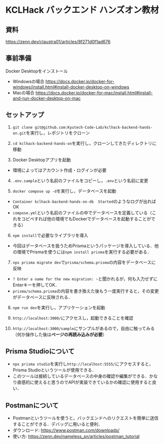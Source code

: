 # KCLHack バックエンド ハンズオン教材

## 資料

https://zenn.dev/claustra01/articles/8f271d0f1ad676

## 事前準備

Docker Desktopをインストール
- Windowsの場合 https://docs.docker.jp/docker-for-windows/install.html#install-docker-desktop-on-windows
- Macの場合 https://docs.docker.jp/docker-for-mac/install.html#install-and-run-docker-desktop-on-mac

## セットアップ

1. `git clone git@github.com:Kyutech-Code-Lab/kclhack-backend-hands-on.git`を実行し，レポジトリをクローン

2. `cd kclhack-backend-hands-on`を実行し，クローンしてきたディレクトリに移動

3. Docker Desktopアプリを起動
- 環境によってはアカウント作成・ログインが必要

4. `.env.sample`という名前のファイルをコピーし，`.env`という名前に変更

5. `docker compose up -d`を実行し，データベースを起動
- `Container kclhack-backend-hands-on-db  Started`のようなログが出ればOK
- `compose.yml`という名前のファイルの中でデータベースを定義している（これをコピペすれば他の環境でもDockerでデータベースを起動することができる）

6. `npm install`で必要なライブラリを導入
- 今回はデータベースを扱うためPrismaというパッケージを導入している．他の環境でPrismaを使うには`npm install prisma`を実行する必要がある．

7. `npx prisma migrate dev`で`prisma/schema.prisma`の内容をデータベースに反映
- `? Enter a name for the new migration: ›`と聞かれるが，何も入力せずにEnterキーを押してOK．
- `prisma/schema.prisma`の内容を書き換えた後もう一度実行すると，その変更がデータベースに反映される．

8. `npm run dev`を実行し，アプリケーションを起動

9. `http://localhost:3000/`にアクセスし，起動できることを確認

10. `http://localhost:3000/sample`にサンプルがあるので，自由に触ってみる（何か操作した後は**ページの再読み込みが必要**）

## Prisma Studioについて
- `npx prisma studio`を実行し`http://localhost:5555/`にアクセスすると，Prisma Studioというツールが使用できる．
- このツールは接続しているデータベースの中身の確認や編集ができる．かなり直感的に使えると思うのでAPIが実装できているかの確認に使用すると良い．

## Postmanについて
- Postmanというツールを使うと，バックエンドへのリクエストを簡単に送信することができる．デバッグに用いると便利．
- ダウンロード: https://www.postman.com/downloads/
- 使い方: https://zenn.dev/nameless_sn/articles/postman_tutorial